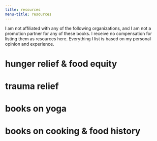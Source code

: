```yaml
---
title: resources
menu-title: resources 
---
```


I am not affiliated with any of the following organizations, and I am not a promotion partner for any of these books. I receive no compensation for listing them as resources here. Everything I list is based on my personal opinion and experience.

# hunger relief & food equity


# trauma relief 


# books on yoga


# books on cooking & food history 
